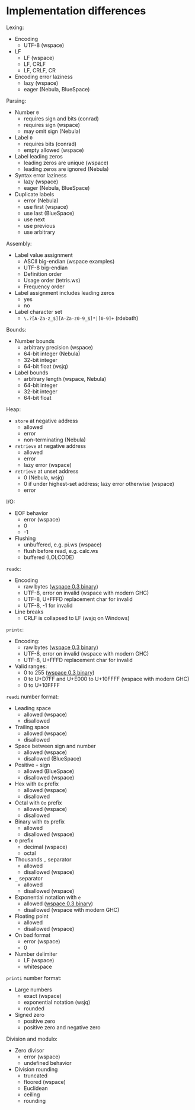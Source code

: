 # Implementation differences

Lexing:

- Encoding
  - UTF-8 (wspace)
- LF
  - LF (wspace)
  - LF, CRLF
  - LF, CRLF, CR
- Encoding error laziness
  - lazy (wspace)
  - eager (Nebula, BlueSpace)

Parsing:

- Number `0`
  - requires sign and bits (conrad)
  - requires sign (wspace)
  - may omit sign (Nebula)
- Label `0`
  - requires bits (conrad)
  - empty allowed (wspace)
- Label leading zeros
  - leading zeros are unique (wspace)
  - leading zeros are ignored (Nebula)
- Syntax error laziness
  - lazy (wspace)
  - eager (Nebula, BlueSpace)
- Duplicate labels
  - error (Nebula)
  - use first (wspace)
  - use last (BlueSpace)
  - use next
  - use previous
  - use arbitrary

Assembly:

- Label value assignment
  - ASCII big-endian (wspace examples)
  - UTF-8 big-endian
  - Definition order
  - Usage order (tetris.ws)
  - Frequency order
- Label assignment includes leading zeros
  - yes
  - no
- Label character set
  - `\.?[A-Za-z_$][A-Za-z0-9_$]*|[0-9]+` (rdebath)

Bounds:

- Number bounds
  - arbitrary precision (wspace)
  - 64-bit integer (Nebula)
  - 32-bit integer
  - 64-bit float (wsjq)
- Label bounds
  - arbitrary length (wspace, Nebula)
  - 64-bit integer
  - 32-bit integer
  - 64-bit float

Heap:

- `store` at negative address
  - allowed
  - error
  - non-terminating (Nebula)
- `retrieve` at negative address
  - allowed
  - error
  - lazy error (wspace)
- `retrieve` at unset address
  - 0 (Nebula, wsjq)
  - 0 if under highest-set address; lazy error otherwise (wspace)
  - error

I/O:

- EOF behavior
  - error (wspace)
  - 0
  - -1
- Flushing
  - unbuffered, e.g. pi.ws (wspace)
  - flush before read, e.g. calc.ws
  - buffered (LOLCODE)

`readc`:

- Encoding
  - raw bytes ([wspace 0.3 binary])
  - UTF-8, error on invalid (wspace with modern GHC)
  - UTF-8, U+FFFD replacement char for invalid
  - UTF-8, -1 for invalid
- Line breaks
  - CRLF is collapsed to LF (wsjq on Windows)

`printc`:

- Encoding:
  - raw bytes ([wspace 0.3 binary])
  - UTF-8, error on invalid (wspace with modern GHC)
  - UTF-8, U+FFFD replacement char for invalid
- Valid ranges:
  - 0 to 255 ([wspace 0.3 binary])
  - 0 to U+D7FF and U+E000 to U+10FFFF (wspace with modern GHC)
  - 0 to U+10FFFF

`readi` number format:

- Leading space
  - allowed (wspace)
  - disallowed
- Trailing space
  - allowed (wspace)
  - disallowed
- Space between sign and number
  - allowed (wspace)
  - disallowed (BlueSpace)
- Positive `+` sign
  - allowed (BlueSpace)
  - disallowed (wspace)
- Hex with `0x` prefix
  - allowed (wspace)
  - disallowed
- Octal with `0o` prefix
  - allowed (wspace)
  - disallowed
- Binary with `0b` prefix
  - allowed
  - disallowed (wspace)
- `0` prefix
  - decimal (wspace)
  - octal
- Thousands `,` separator
  - allowed
  - disallowed (wspace)
- `_` separator
  - allowed
  - disallowed (wspace)
- Exponential notation with `e`
  - allowed ([wspace 0.3 binary])
  - disallowed (wspace with modern GHC)
- Floating point
  - allowed
  - disallowed (wspace)
- On bad format
  - error (wspace)
  - 0
- Number delimiter
  - LF (wspace)
  - whitespace

`printi` number format:

- Large numbers
  - exact (wspace)
  - exponential notation (wsjq)
  - rounded
- Signed zero
  - positive zero
  - positive zero and negative zero

Division and modulo:

- Zero divisor
  - error (wspace)
  - undefined behavior
- Division rounding
  - truncated
  - floored (wspace)
  - Euclidean
  - ceiling
  - rounding

[wspace 0.3 binary]: https://web.archive.org/web/20150717140342/http://compsoc.dur.ac.uk:80/whitespace/downloads/wspace
